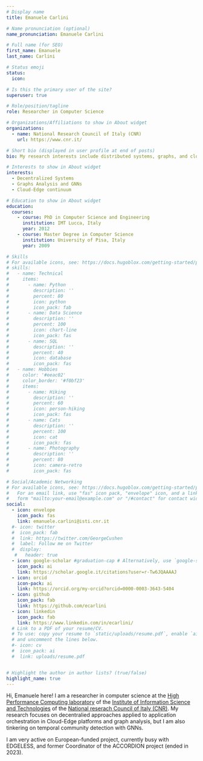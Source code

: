 ```yaml
---
# Display name
title: Emanuele Carlini

# Name pronunciation (optional)
name_pronunciation: Emanuele Carlini

# Full name (for SEO)
first_name: Emanuele
last_name: Carlini

# Status emoji
status:
  icon:

# Is this the primary user of the site?
superuser: true

# Role/position/tagline
role: Researcher in Computer Science

# Organizations/Affiliations to show in About widget
organizations:
  - name: National Research Council of Italy (CNR)
    url: https://www.cnr.it/

# Short bio (displayed in user profile at end of posts)
bio: My research interests include distributed systems, graphs, and cloud-edge architectures.

# Interests to show in About widget
interests:
  - Decentralized Systems
  - Graphs Analysis and GNNs
  - Cloud-Edge continuum

# Education to show in About widget
education:
  courses:
    - course: PhD in Computer Science and Engineering
      institution: IMT Lucca, Italy
      year: 2012
    - course: Master Degree in Computer Science
      institution: University of Pisa, Italy
      year: 2009

# Skills
# For available icons, see: https://docs.hugoblox.com/getting-started/page-builder/#icons
# skills:
#   - name: Technical
#     items:
#       - name: Python
#         description: ''
#         percent: 80
#         icon: python
#         icon_pack: fab
#       - name: Data Science
#         description: ''
#         percent: 100
#         icon: chart-line
#         icon_pack: fas
#       - name: SQL
#         description: ''
#         percent: 40
#         icon: database
#         icon_pack: fas
#   - name: Hobbies
#     color: '#eeac02'
#     color_border: '#f0bf23'
#     items:
#       - name: Hiking
#         description: ''
#         percent: 60
#         icon: person-hiking
#         icon_pack: fas
#       - name: Cats
#         description: ''
#         percent: 100
#         icon: cat
#         icon_pack: fas
#       - name: Photography
#         description: ''
#         percent: 80
#         icon: camera-retro
#         icon_pack: fas

# Social/Academic Networking
# For available icons, see: https://docs.hugoblox.com/getting-started/page-builder/#icons
#   For an email link, use "fas" icon pack, "envelope" icon, and a link in the
#   form "mailto:your-email@example.com" or "/#contact" for contact widget.
social:
  - icon: envelope
    icon_pack: fas
    link: emanuele.carlini@isti.cnr.it
  #- icon: twitter
  #  icon_pack: fab
  #  link: https://twitter.com/GeorgeCushen
  #  label: Follow me on Twitter
  #  display:
   #   header: true
  - icon: google-scholar #graduation-cap # Alternatively, use `google-scholar` icon from `ai` icon pack
    icon_pack: ai
    link: https://scholar.google.it/citations?user=r-Tw6JQAAAAJ
  - icon: orcid
    icon-pack: ai
    link: https://orcid.org/my-orcid?orcid=0000-0003-3643-5404
  - icon: github
    icon_pack: fab
    link: https://github.com/ecarlini
  - icon: linkedin
    icon_pack: fab
    link: https://www.linkedin.com/in/ecarlini/
  # Link to a PDF of your resume/CV.
  # To use: copy your resume to `static/uploads/resume.pdf`, enable `ai` icons in `params.yaml`,
  # and uncomment the lines below.
  #- icon: cv
  #  icon_pack: ai
  #  link: uploads/resume.pdf


# Highlight the author in author lists? (true/false)
highlight_name: true
---
```


Hi, Emanuele here! I am a researcher in computer science at the [High Performance Computing laboratory](http://hpc.isti.cnr.it/) of the [Institute of Information Science and Technologies](https://www.isti.cnr.it) of the [National reserach Council of Italy (CNR)](https://www.cnr.it/en). My research focuses on decentralied approaches applied to application orchestration in Cloud-Edge platforms and graph analysis, but I am also tinkering on temporal community detection with GNNs. 

I am very active on European-funded project, currently busy with EDGELESS, and former Coordinator of the ACCORDION project (ended in 2023).